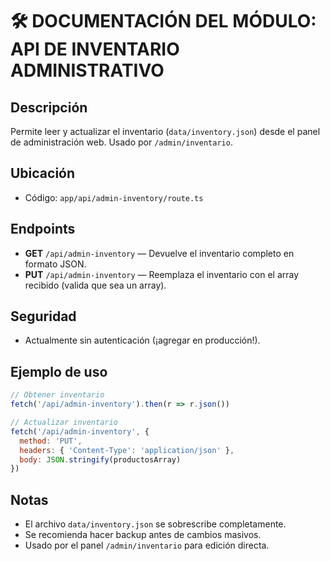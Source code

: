 # 🛠️ DOCUMENTACIÓN DEL MÓDULO: API DE INVENTARIO ADMINISTRATIVO

## Descripción
Permite leer y actualizar el inventario (`data/inventory.json`) desde el panel de administración web. Usado por `/admin/inventario`.

## Ubicación
- Código: `app/api/admin-inventory/route.ts`

## Endpoints
- **GET** `/api/admin-inventory` — Devuelve el inventario completo en formato JSON.
- **PUT** `/api/admin-inventory` — Reemplaza el inventario con el array recibido (valida que sea un array).

## Seguridad
- Actualmente sin autenticación (¡agregar en producción!).

## Ejemplo de uso
```js
// Obtener inventario
fetch('/api/admin-inventory').then(r => r.json())

// Actualizar inventario
fetch('/api/admin-inventory', {
  method: 'PUT',
  headers: { 'Content-Type': 'application/json' },
  body: JSON.stringify(productosArray)
})
```

## Notas
- El archivo `data/inventory.json` se sobrescribe completamente.
- Se recomienda hacer backup antes de cambios masivos.
- Usado por el panel `/admin/inventario` para edición directa.
